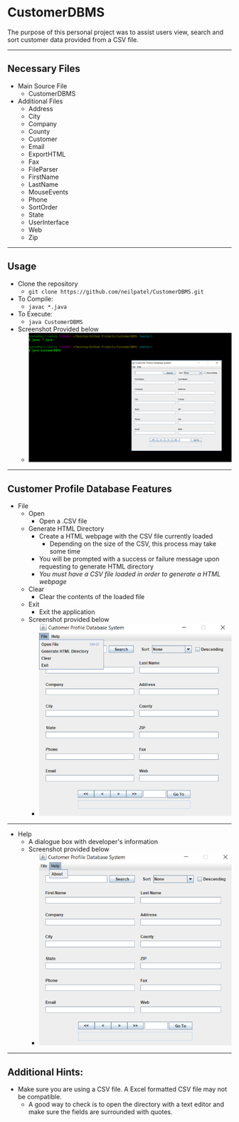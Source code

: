 # CustomerDBMS
The purpose of this personal project was to assist users view, search and sort customer data provided from a CSV file. 
___
## Necessary Files
+ Main Source File
	+ CustomerDBMS
+ Additional Files
	+ Address
	+ City
	+ Company
	+ County
	+ Customer
	+ Email
	+ ExportHTML
	+ Fax
	+ FileParser
	+ FirstName
	+ LastName
	+ MouseEvents
	+ Phone
	+ SortOrder
	+ State
	+ UserInterface
	+ Web
	+ Zip

___
## Usage
+ Clone the repository
	+ `git clone https://github.com/neilpatel/CustomerDBMS.git`
+ To Compile:
	+ `javac *.java`
+ To Execute:
	+ `java CustomerDBMS`
+ Screenshot Provided below
	+ ![Compile-Execution Screenshot](https://github.com/neilpatel/CustomerDBMS/blob/master/screenshots/Compilation-Execution.PNG)
___
## Customer Profile Database Features
+ File
	+ Open
		+ Open a .CSV file
	+ Generate HTML Directory
		+ Create a HTML webpage with the CSV file currently loaded
			+ Depending on the size of the CSV, this process may take some time
		+ You will be prompted with a success or failure message upon requesting to generate HTML directory
		+ *You must have a CSV file loaded in order to generate a HTML webpage*
	+ Clear
		+ Clear the contents of the loaded file
	+ Exit
		+ Exit the application
	+ Screenshot provided below
		+ ![FileMenu Screenshot](https://github.com/neilpatel/CustomerDBMS/blob/master/screenshots/FileMenu.PNG)
___
+ Help
	+ A dialogue box with developer's information 
	+ Screenshot provided below
		+ ![HelpMenu Screenshot](https://github.com/neilpatel/CustomerDBMS/blob/master/screenshots/HelpMenu.PNG)

___
## Additional Hints:
+ Make sure you are using a CSV file. A Excel formatted CSV file may not be compatible.
	+ A good way to check is to open the directory with a text editor and make sure the fields are surrounded with quotes.